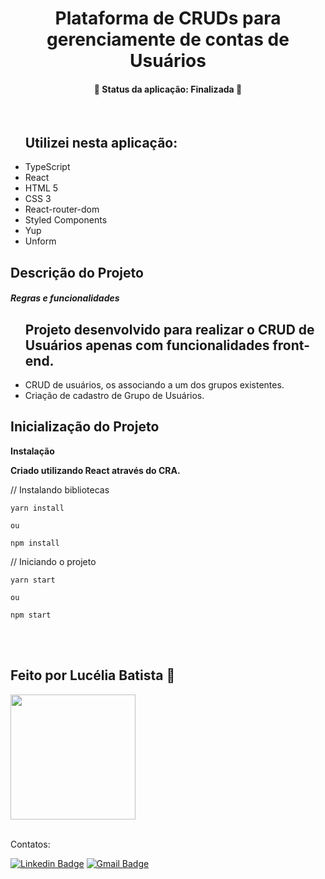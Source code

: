 <h1 align="center">Plataforma de CRUDs para gerenciamente de contas de Usuários</h1>

<h4 align="center"> 
	🚧  Status da aplicação: Finalizada 🚧
</h4>
<br />
<ul>
<h2>Utilizei nesta aplicação:</h2>

<li>TypeScript</li>
<li>React</li>
<li>HTML 5</li>
<li>CSS 3</li>
<li>React-router-dom</li>
<li>Styled Components</li>
<li>Yup</li>
<li>Unform</li>

</ul>

## Descrição do Projeto

<h5>Regras e funcionalidades</h5>

<p align="center">

<ul>
<h2>Projeto desenvolvido para realizar o CRUD de Usuários apenas com funcionalidades front-end.</h2>
 <li>CRUD de usuários, os associando a um dos grupos existentes.</li>
 <li>Criação de cadastro de Grupo de Usuários.</li>
</ul>
</p>

## Inicialização do Projeto

<strong>Instalação

Criado utilizando React através do CRA.</strong>

// Instalando bibliotecas

```
yarn install

ou

npm install

```

// Iniciando o projeto

```
yarn start

ou

npm start

```

<br>
<br>

 <h2>Feito por Lucélia Batista 🚀 </h2>
  <img style="heigth: 200px; width: 200px" src="https://avatars.githubusercontent.com/u/86496770?v=4">
 <a href="https://www.linkedin.com/in/luceliabatista/"></a>

<br />
<br />

Contatos:

[![Linkedin Badge](https://img.shields.io/badge/-Lucelia-blue?style=flat-square&logo=Linkedin&logoColor=white&link=https://www.linkedin.com/in/luceliabatista/)](https://www.linkedin.com/in/luceliabatista/)
[![Gmail Badge](https://img.shields.io/badge/-lucelia.dev@gmail.com-c14438?style=flat-square&logo=Gmail&logoColor=white&link=mailto:lucelia.dev@gmail.com)](mailto:lucelia.dev@gmail.com)

```

```
